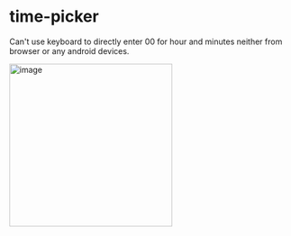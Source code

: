 # time-picker


Can't use keyboard to directly enter 00 for hour and minutes neither from browser or any android devices.

<img width="289" alt="image" src="https://user-images.githubusercontent.com/119839331/205569087-3b7269f0-6bde-4c1c-9b46-98769620718c.png">
